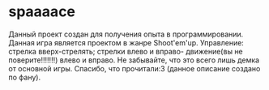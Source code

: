 # spaaaace
Данный проект создан для получения опыта в программировании.
Данная игра является проектом в жанре Shoot'em'up.
Управление: стрелка вверх-стрелять; стрелки влево и вправо- движение(вы не поверите!!!!!!!) влево и вправо.
Не забывайте, что это всего лишь демка от основной игры.
Спасибо, что прочитали:3 (данное описание создано по фану).
